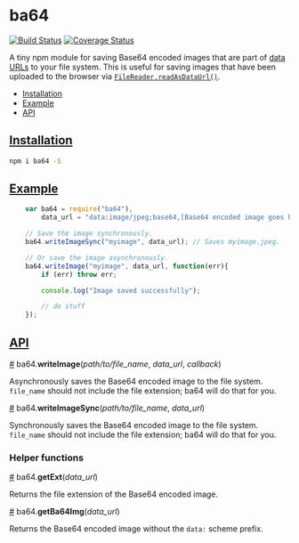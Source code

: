 # ba64
[![Build Status](https://travis-ci.org/HarryStevens/ba64.svg?branch=master)](https://travis-ci.org/HarryStevens/ba64) [![Coverage Status](https://coveralls.io/repos/github/HarryStevens/ba64/badge.svg?branch=master)](https://coveralls.io/github/HarryStevens/ba64?branch=master)

A tiny npm module for saving Base64 encoded images that are part of [data URLs](https://developer.mozilla.org/en-US/docs/Web/HTTP/Basics_of_HTTP/Data_URIs) to your file system. This is useful for saving images that have been uploaded to the browser via [`FileReader.readAsDataUrl()`](https://developer.mozilla.org/en-US/docs/Web/API/FileReader/readAsDataURL).

* [Installation](#installation)
* [Example](#example)
* [API](#api)

## <a name="installation" href="#installation">Installation</a>

```bash
npm i ba64 -S
```

## <a name="example" href="#example">Example</a>

```js
	var ba64 = require("ba64"),
		data_url = "data:image/jpeg;base64,[Base64 encoded image goes here]";

	// Save the image synchronously.
	ba64.writeImageSync("myimage", data_url); // Saves myimage.jpeg.

	// Or save the image asynchronously.
	ba64.writeImage("myimage", data_url, function(err){
		if (err) throw err;

		console.log("Image saved successfully");

		// do stuff
	});
```

## <a name="api" href="#api">API</a>

<a name="writeImage" href="#writeImage">#</a> ba64.**writeImage**(*path/to/file_name*, *data_url*, *callback*)

Asynchronously saves the Base64 encoded image to the file system. `file_name` should not include the file extension; ba64 will do that for you.

<a name="writeImageSync" href="#writeImageSync">#</a> ba64.**writeImageSync**(*path/to/file_name*, *data_url*)

Synchronously saves the Base64 encoded image to the file system. `file_name` should not include the file extension; ba64 will do that for you.

### Helper functions

<a name="getExt" href="#getExt">#</a> ba64.**getExt**(*data_url*)

Returns the file extension of the Base64 encoded image.

<a name="getBa64Img" href="#getBa64Img">#</a> ba64.**getBa64Img**(*data_url*)

Returns the Base64 encoded image without the `data:` scheme prefix.
